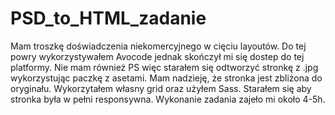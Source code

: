 # PSD_to_HTML_zadanie

Mam troszkę doświadczenia niekomercyjnego w cięciu layoutów. Do tej powry wykorzystywałem Avocode jednak skończył mi się dostep do tej platformy. Nie mam również PS więc starałem się odtworzyć stronkę z .jpg wykorzystując paczkę z asetami. Mam nadzieję, że stronka jest zbliżona do oryginału. Wykorzytałem własny grid oraz użyłem Sass. Starałem się aby stronka była w pełni responsywna. Wykonanie zadania zajeło mi około 4-5h.